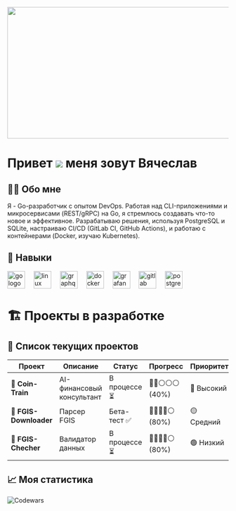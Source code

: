 <br clear="both">

<div align="center">
  <img height="300" width="600" src="https://user-images.githubusercontent.com/74038190/225813708-98b745f2-7d22-48cf-9150-083f1b00d6c9.gif"  />
</div>

###

Привет ![](https://user-images.githubusercontent.com/18350557/176309783-0785949b-9127-417c-8b55-ab5a4333674e.gif) меня зовут Вячеслав
================================================================================================================================

## 🧑‍💻 Обо мне
Я - Go-разработчик с опытом DevOps. Работая над CLI-приложениями и микросервисами (REST/gRPC) на Go, я стремлюсь создавать что-то новое и эффективное. Разрабатываю решения, используя PostgreSQL и SQLite, настраиваю CI/CD (GitLab CI, GitHub Actions), и работаю с контейнерами (Docker, изучаю Kubernetes).

## 🚀 Навыки
<div align="left">
  <img src="https://cdn.jsdelivr.net/gh/devicons/devicon/icons/go/go-original.svg" height="40" alt="go logo"  />
  <img width="12" />
  <img src="https://cdn.jsdelivr.net/gh/devicons/devicon/icons/linux/linux-original.svg" height="40" alt="linux logo"  />
  <img width="12" />
  <img src="https://cdn.jsdelivr.net/gh/devicons/devicon/icons/graphql/graphql-plain.svg" height="40" alt="graphql logo"  />
  <img width="12" />
  <img src="https://cdn.jsdelivr.net/gh/devicons/devicon/icons/docker/docker-original.svg" height="40" alt="docker logo"  />
  <img width="12" />
  <img src="https://cdn.jsdelivr.net/gh/devicons/devicon/icons/grafana/grafana-original.svg" height="40" alt="grafana logo"  />
  <img width="12" />
  <img src="https://cdn.jsdelivr.net/gh/devicons/devicon/icons/gitlab/gitlab-original.svg" height="40" alt="gitlab logo"  />
  <img width="12" />
  <img src="https://cdn.jsdelivr.net/gh/devicons/devicon/icons/postgresql/postgresql-original.svg" height="40" alt="postgresql logo"  />
</div>

# 🏗️ Проекты в разработке

## 📌 Список текущих проектов

| **Проект**  | **Описание** | **Статус** | **Прогресс** | **Приоритет** |
|------------|-------------|------------|--------------|-------------|
| 🚀 **Coin-Train** | AI-финансовый консультант | В процессе ⏳ | 🔵🔵⚪⚪⚪ (40%) | 🔴 Высокий |
| 🤖 **FGIS-Downloader** | Парсер FGIS | Бета-тест ✅ | 🔵🔵🔵🔵⚪ (80%) | 🟡 Средний |
| 🔄 **FGIS-Checher** | Валидатор данных | В процессе ⏳ | 🔵🔵🔵🔵⚪ (80%) | 🟢 Низкий |
###

## 📈 Моя статистика 
![Codewars](https://github.r2v.ch/codewars?user=FlynntDev&name=true&top_languages=true&stroke=%23b362ff&theme=purple_dark)
